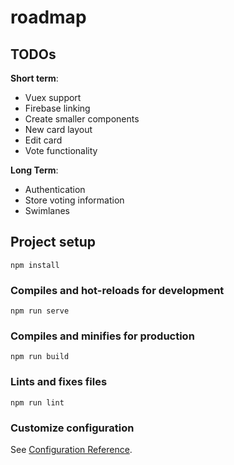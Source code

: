 # roadmap

## TODOs

**Short term**:

- Vuex support
- Firebase linking
- Create smaller components
- New card layout
- Edit card
- Vote functionality

**Long Term**:

- Authentication
- Store voting information
- Swimlanes

## Project setup

```
npm install
```

### Compiles and hot-reloads for development

```
npm run serve
```

### Compiles and minifies for production

```
npm run build
```

### Lints and fixes files

```
npm run lint
```

### Customize configuration

See [Configuration Reference](https://cli.vuejs.org/config/).
